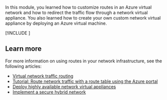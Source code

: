 In this module, you learned how to customize routes in an Azure virtual network and how to redirect the traffic flow through a network virtual appliance. You also learned how to create your own custom network virtual appliance by deploying an Azure virtual machine.

[!INCLUDE [](../../../includes/azure-optional-exercise-subscription-cleanup.md)]

## Learn more

For more information on using routes in your network infrastructure, see the following articles:

- [Virtual network traffic routing](/azure/virtual-network/virtual-networks-udr-overview)
- [Tutorial: Route network traffic with a route table using the Azure portal](/azure/virtual-network/tutorial-create-route-table-portal)
- [Deploy highly available network virtual appliances](/azure/architecture/reference-architectures/dmz/nva-ha)
- [Implement a secure hybrid network](/azure/architecture/reference-architectures/dmz/secure-vnet-dmz)